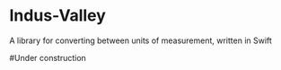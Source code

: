 # Indus-Valley
A library for converting between units of measurement, written in Swift

#Under construction
